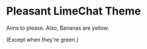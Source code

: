 Pleasant LimeChat Theme
=======================

Aims to please. Also, Bananas are yellow. 

(Except when they're green.)
